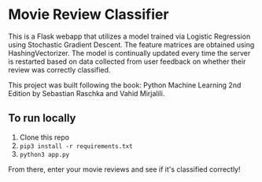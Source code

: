 # Movie Review Classifier

This is a Flask webapp that utilizes a model trained via Logistic Regression using Stochastic Gradient Descent. The feature matrices are obtained using HashingVectorizer. The model is continually updated every time the server is restarted based on data collected from user feedback on whether their review was correctly classified.

This project was built following the book: Python Machine Learning 2nd Edition by Sebastian Raschka and Vahid Mirjalili.

## To run locally
1. Clone this repo
2. `pip3 install -r requirements.txt`
3. `python3 app.py`

From there, enter your movie reviews and see if it's classified correctly!
